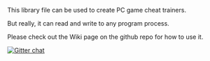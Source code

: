 This library file can be used to create PC game cheat trainers.

But really, it can read and write to any program process.

Please check out the Wiki page on the github repo for how to use it.

[![Gitter chat](https://badges.gitter.im/gitterHQ/gitter.png)](https://gitter.im/gitterHQ/gitter)
